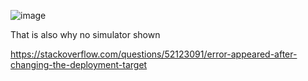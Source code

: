 

![image](https://user-images.githubusercontent.com/81428296/149645545-a8ab3f3f-85ee-4496-bda5-c0367de2dd16.png)

That is also why no simulator shown


https://stackoverflow.com/questions/52123091/error-appeared-after-changing-the-deployment-target
